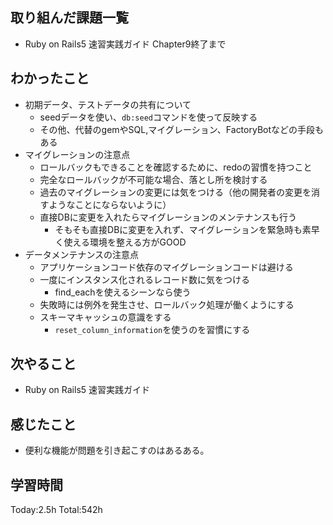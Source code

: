 ## 取り組んだ課題一覧
- Ruby on Rails5 速習実践ガイド Chapter9終了まで
  
## わかったこと
- 初期データ、テストデータの共有について
  - seedデータを使い、`db:seed`コマンドを使って反映する
  - その他、代替のgemやSQL,マイグレーション、FactoryBotなどの手段もある
- マイグレーションの注意点
  - ロールバックもできることを確認するために、redoの習慣を持つこと
  - 完全なロールバックが不可能な場合、落とし所を検討する
  - 過去のマイグレーションの変更には気をつける（他の開発者の変更を消すようなことにならないように）
  - 直接DBに変更を入れたらマイグレーションのメンテナンスも行う
    - そもそも直接DBに変更を入れず、マイグレーションを緊急時も素早く使える環境を整える方がGOOD
- データメンテナンスの注意点
  - アプリケーションコード依存のマイグレーションコードは避ける
  - 一度にインスタンス化されるレコード数に気をつける
    - find_eachを使えるシーンなら使う
  - 失敗時には例外を発生させ、ロールバック処理が働くようにする
  - スキーマキャッシュの意識をする
    - `reset_column_information`を使うのを習慣にする

## 次やること
- Ruby on Rails5 速習実践ガイド
  
## 感じたこと
- 便利な機能が問題を引き起こすのはあるある。

## 学習時間
Today:2.5h
Total:542h

